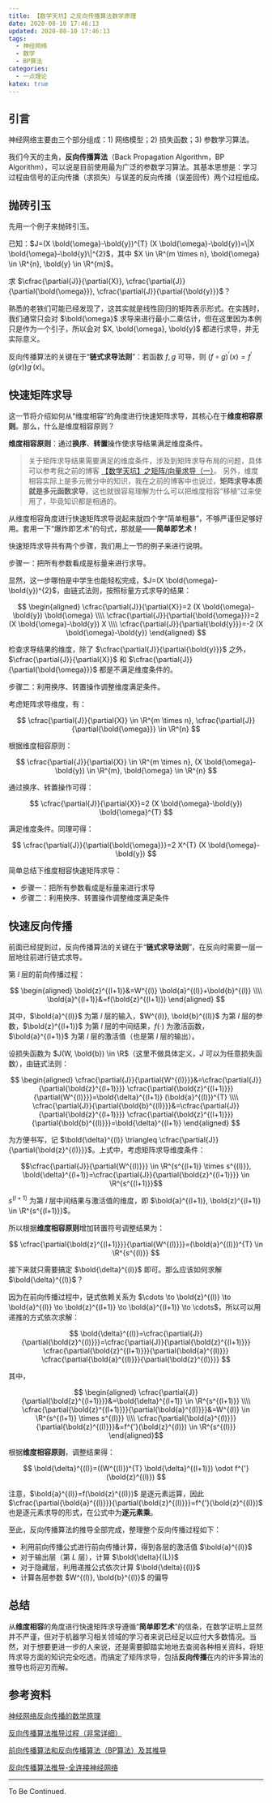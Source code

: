 ```yaml
---
title: 【数学天坑】之反向传播算法数学原理
date: 2020-08-10 17:46:13
updated: 2020-08-10 17:46:13
tags:
  - 神经网络
  - 数学
  - BP算法
categories:
  - 一点理论
katex: true
---
```


## 引言

神经网络主要由三个部分组成：1) 网络模型；2) 损失函数；3) 参数学习算法。

我们今天的主角，**反向传播算法**（Back Propagation Algorithm，BP Algorithm），可以说是目前使用最为广泛的参数学习算法。其基本思想是：学习过程由信号的正向传播（求损失）与误差的反向传播（误差回传）两个过程组成。

<!-- more -->

## 抛砖引玉

先用一个例子来抛砖引玉。

已知：$J=(X \bold{\omega}-\bold{y})^{T} (X \bold{\omega}-\bold{y})=\|X \bold{\omega}-\bold{y}\|^{2}$，其中 $X \in \R^{m \times n}, \bold{\omega} \in \R^{n}, \bold{y} \in \R^{m}$。

求 $\cfrac{\partial{J}}{\partial{X}}, \cfrac{\partial{J}}{\partial{\bold{\omega}}}, \cfrac{\partial{J}}{\partial{\bold{y}}}$？

熟悉的老铁们可能已经发现了，这其实就是线性回归的矩阵表示形式。在实践时，我们通常只会对 $\bold{\omega}$ 求导来进行最小二乘估计，但在这里因为本例只是作为一个引子，所以会对 $X, \bold{\omega}, \bold{y}$ 都进行求导，并无实际意义。

反向传播算法的关键在于“**链式求导法则**”：若函数 $f, g$ 可导，则 $(f \circ g)^{'}(x)=f^{'}(g(x))g^{'}(x)$。

## 快速矩阵求导

这一节将介绍如何从“维度相容”的角度进行快速矩阵求导，其核心在于**维度相容原则**。那么，什么是维度相容原则？

**维度相容原则**：通过**换序**、**转置**操作使求导结果满足维度条件。

> 关于矩阵求导结果需要满足的维度条件，涉及到矩阵求导布局的问题，具体可以参考我之前的博客 [【数学天坑】之矩阵/向量求导（一）](https://atomicoo.com/theory/matrix-vector-derivation-1/)。
> 另外，维度相容实际上是多元微分中的知识，我在之前的博客中也说过，**矩阵求导本质就是多元函数求导**，这也就很容易理解为什么可以把维度相容“移植”过来使用了，毕竟知识都是相通的。

从维度相容角度进行快速矩阵求导说起来就四个字“简单粗暴”，不够严谨但足够好用。套用一下“爆炸即艺术”的句式，那就是——**简单即艺术**！

快速矩阵求导共有两个步骤，我们用上一节的例子来进行说明。

步骤一：把所有参数看成是标量来进行求导。

显然，这一步哪怕是中学生也能轻松完成，$J=(X \bold{\omega}-\bold{y})^{2}$，由链式法则，按照标量方式求导的结果：

$$ \begin{aligned} \cfrac{\partial{J}}{\partial{X}}=2 (X \bold{\omega}-\bold{y}) \bold{\omega} \\\\ \cfrac{\partial{J}}{\partial{\bold{\omega}}}=2 (X \bold{\omega}-\bold{y}) X \\\\ \cfrac{\partial{J}}{\partial{\bold{y}}}=-2 (X \bold{\omega}-\bold{y}) \end{aligned} $$

检查求导结果的维度，除了 $\cfrac{\partial{J}}{\partial{\bold{y}}}$ 之外，$\cfrac{\partial{J}}{\partial{X}}$ 和 $\cfrac{\partial{J}}{\partial{\bold{\omega}}}$ 都是不满足维度条件的。

步骤二：利用换序、转置操作调整维度满足条件。

考虑矩阵求导维度，有：

$$ \cfrac{\partial{J}}{\partial{X}} \in \R^{m \times n}, \cfrac{\partial{J}}{\partial{\bold{\omega}}} \in \R^{n} $$

根据维度相容原则：

$$ \cfrac{\partial{J}}{\partial{X}} \in \R^{m \times n}, (X \bold{\omega}-\bold{y}) \in \R^{m}, \bold{\omega} \in \R^{n} $$

通过换序、转置操作可得：

$$ \cfrac{\partial{J}}{\partial{X}}=2 (X \bold{\omega}-\bold{y}) \bold{\omega}^{T} $$

满足维度条件。同理可得：

$$ \cfrac{\partial{J}}{\partial{\bold{\omega}}}=2 X^{T} (X \bold{\omega}-\bold{y}) $$

简单总结下维度相容快速矩阵求导：

- 步骤一：把所有参数看成是标量来进行求导
- 步骤二：利用换序、转置操作调整维度满足条件

## 快速反向传播

前面已经提到过，反向传播算法的关键在于“**链式求导法则**”，在反向时需要一层一层地往前进行链式求导。

第 $l$ 层的前向传播过程：

$$ \begin{aligned} \bold{z}^{(l+1)}&=W^{(l)} \bold{a}^{(l)}+\bold{b}^{(l)} \\\\ \bold{a}^{(l+1)}&=f(\bold{z}^{(l+1)}) \end{aligned} $$

其中，$\bold{a}^{(l)}$ 为第 $l$ 层的输入，$W^{(l)}, \bold{b}^{(l)}$ 为第 $l$ 层的参数，$\bold{z}^{(l+1)}$ 为第 $l$ 层的中间结果，$f(\cdot)$ 为激活函数，$\bold{a}^{(l+1)}$ 为第 $l$ 层的激活值（也是第 $l$ 层的输出）。

设损失函数为 $J(W, \bold{b}) \in \R$（这里不做具体定义，$J$ 可以为任意损失函数），由链式法则：

$$ \begin{aligned} \cfrac{\partial{J}}{\partial{W^{(l)}}}&=\cfrac{\partial{J}}{\partial{\bold{z}^{(l+1)}}} \cfrac{\partial{\bold{z}^{(l+1)}}}{\partial{W^{(l)}}}=\bold{\delta}^{(l+1)} (\bold{a}^{(l)})^{T} \\\\ \cfrac{\partial{J}}{\partial{\bold{b}^{(l)}}}&=\cfrac{\partial{J}}{\partial{\bold{z}^{(l+1)}}} \cfrac{\partial{\bold{z}^{(l+1)}}}{\partial{\bold{b}^{(l)}}}=\bold{\delta}^{(l+1)} \end{aligned} $$

为方便书写，记 $\bold{\delta}^{(l)} \triangleq \cfrac{\partial{J}}{\partial{\bold{z}^{(l)}}}$。上式中，考虑矩阵求导维度条件：

$$\cfrac{\partial{J}}{\partial{W^{(l)}}} \in \R^{s^{(l+1)} \times s^{(l)}}, \bold{\delta}^{(l+1)}=\cfrac{\partial{J}}{\partial{\bold{z}^{(l+1)}}} \in \R^{s^{(l+1)}}$$

$s^{(l+1)}$ 为第 $l$ 层中间结果与激活值的维度，即 $\bold{a}^{(l+1)}, \bold{z}^{(l+1)} \in \R^{s^{(l+1)}}$。

所以根据**维度相容原则**增加转置符号调整结果为：

$$ \cfrac{\partial{\bold{z}^{(l+1)}}}{\partial{W^{(l)}}}=(\bold{a}^{(l)})^{T} \in \R^{s^{(l)}} $$

接下来就只需要搞定 $\bold{\delta}^{(l)}$ 即可。那么应该如何求解 $\bold{\delta}^{(l)}$？

因为在前向传播过程中，链式依赖关系为 $\cdots \to \bold{z}^{(l)} \to \bold{a}^{(l)} \to \bold{z}^{(l+1)} \to \bold{a}^{(l+1)} \to \cdots$，所以可以用递推的方式依次求解：

$$ \bold{\delta}^{(l)}=\cfrac{\partial{J}}{\partial{\bold{z}^{(l)}}}=\cfrac{\partial{J}}{\partial{\bold{z}^{(l+1)}}} \cfrac{\partial{\bold{z}^{(l+1)}}}{\partial{\bold{a}^{(l)}}} \cfrac{\partial{\bold{a}^{(l)}}}{\partial{\bold{z}^{(l)}}} $$

其中，

$$ \begin{aligned} \cfrac{\partial{J}}{\partial{\bold{z}^{(l+1)}}}&=\bold{\delta}^{(l+1)} \in \R^{s^{(l+1)}} \\\\ \cfrac{\partial{\bold{z}^{(l+1)}}}{\partial{\bold{a}^{(l)}}}&=W^{(l)} \in \R^{s^{(l+1)} \times s^{(l)}} \\\\ \cfrac{\partial{\bold{a}^{(l)}}}{\partial{\bold{z}^{(l)}}}&=f^{'}(\bold{z}^{(l)}) \in \R^{s^{(l)}} \end{aligned}$$

根据**维度相容原则**，调整结果得：

$$ \bold{\delta}^{(l)}=((W^{(l)})^{T} \bold{\delta}^{(l+1)}) \odot f^{'}(\bold{z}^{(l)}) $$

注意，$\bold{a}^{(l)}=f(\bold{z}^{(l)})$ 是逐元素运算，因此 $\cfrac{\partial{\bold{a}^{(l)}}}{\partial{\bold{z}^{(l)}}}=f^{'}(\bold{z}^{(l)})$ 也是逐元素求导的形式，在公式中为**逐元素乘**。

至此，反向传播算法的推导全部完成，整理整个反向传播过程如下：

- 利用前向传播公式进行前向传播计算，得到各层的激活值 $\bold{a}^{(l)}$
- 对于输出层（第 $L$ 层），计算 $\bold{\delta}{(L)}$
- 对于隐藏层，利用递推公式依次计算 $\bold{\delta}{(l)}$
- 计算各层参数 $W^{(l)}, \bold{b}^{(l)}$ 的偏导

## 总结

从**维度相容**的角度进行快速矩阵求导遵循“**简单即艺术**”的信条，在数学证明上显然并不严谨，但对于机器学习相关领域的学习者来说已经足以应付大多数情况。当然，对于想要更进一步的人来说，还是需要脚踏实地地去查阅各种相关资料，将矩阵求导方面的知识完全吃透。而搞定了矩阵求导，包括**反向传播**在内的许多算法的推导也将迎刃而解。

## 参考资料

[神经网络反向传播的数学原理](https://zhuanlan.zhihu.com/p/22473137)

[反向传播算法推导过程（非常详细）](https://zhuanlan.zhihu.com/p/79657669)

[前向传播算法和反向传播算法（BP算法）及其推导](https://zhuanlan.zhihu.com/p/71892752)

[反向传播算法推导-全连接神经网络](https://zhuanlan.zhihu.com/p/39195266)

---

To Be Continued.

<!-- Q.E.D. -->
